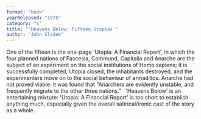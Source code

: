 ```yaml
---
format: "book"
yearReleased: "1975"
category: "s"
title: "'Heavens Below: Fifteen Utopias'"
author: "John Sladek"
---
```

One of the fifteen is the one-page 'Utopia: A Financial Report', in which the four planned nations of Fascesia, Commund, Capitalia and Anarche are the subject of an experiment on the social institutions of Homo sapiens; it is successfully completed, Utopia closed, the inhabitants destroyed, and the experimenters move on to the social behaviour of armadillos. Anarche had not proved viable: it was found that  "Anarchers are evidently unstable, and frequently migrate to the other three nations."
 
'Heavens Below' is an entertaining mixture:  'Utopia: A Financial Report' is too short to establish anything much, especially  given the overall satirical/ironic cast of the story as a whole.